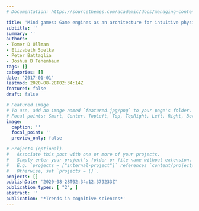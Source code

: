 ```yaml
---
# Documentation: https://sourcethemes.com/academic/docs/managing-content/

title: 'Mind games: Game engines as an architecture for intuitive physics'
subtitle: ''
summary: ''
authors:
- Tomer D Ullman
- Elizabeth Spelke
- Peter Battaglia
- Joshua B Tenenbaum
tags: []
categories: []
date: '2017-01-01'
lastmod: 2020-08-28T02:34:14Z
featured: false
draft: false

# Featured image
# To use, add an image named `featured.jpg/png` to your page's folder.
# Focal points: Smart, Center, TopLeft, Top, TopRight, Left, Right, BottomLeft, Bottom, BottomRight.
image:
  caption: ''
  focal_point: ''
  preview_only: false

# Projects (optional).
#   Associate this post with one or more of your projects.
#   Simply enter your project's folder or file name without extension.
#   E.g. `projects = ["internal-project"]` references `content/project/deep-learning/index.md`.
#   Otherwise, set `projects = []`.
projects: []
publishDate: '2020-08-28T02:34:12.379233Z'
publication_types: [ "2", ]
abstract: ''
publication: '*Trends in cognitive sciences*'
---
```

